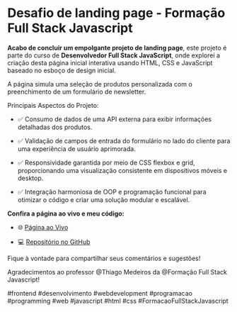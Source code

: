 # Desafio de landing page - Formação Full Stack Javascript

**Acabo de concluir um empolgante projeto de landing page**, este projeto é parte do curso de **Desenvolvedor Full Stack JavaScript**, onde explorei a criação desta página inicial interativa usando HTML, CSS e JavaScript baseado no esboço de design inicial.

A página simula uma seleção de produtos personalizada com o preenchimento de um formulário de newsletter.

Principais Aspectos do Projeto:

- ✅ Consumo de dados de uma API externa para exibir informações detalhadas dos produtos.

- ✅ Validação de campos de entrada do formulário no lado do cliente para uma experiência de usuário aprimorada.

- ✅ Responsividade garantida por meio de CSS flexbox e grid, proporcionando uma visualização consistente em dispositivos móveis e desktop.

- ✅ Integração harmoniosa de OOP e programação funcional para otimizar o código e criar uma solução modular e escalável.

**Confira a página ao vivo e meu código:**

- 🌐 [Página ao Vivo](https://jefersonborges.github.io/ffjs-landing-page-challenge/)

- 💻 [Repositório no GitHub](https://github.com/jefersonBorges/ffjs-landing-page-challenge)

Fique à vontade para compartilhar seus comentários e sugestões!

Agradecimentos ao professor @Thiago Medeiros da @Formação Full Stack Javascript!

#frontend #desenvolvimento #webdevelopment #programacao #programming #web #javascript #html #css #FormacaoFullStackJavascript